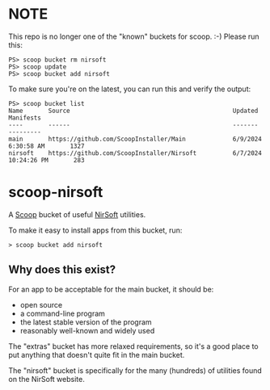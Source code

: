 # NOTE

This repo is no longer one of the "known" buckets for scoop. :-)
Please run this:

```
PS> scoop bucket rm nirsoft
PS> scoop update
PS> scoop bucket add nirsoft
```

To make sure you're on the latest, you can run this and verify the output:

```
PS> scoop bucket list
Name       Source                                             Updated              Manifests
----       ------                                             -------              ---------
main       https://github.com/ScoopInstaller/Main             6/9/2024 6:30:58 AM       1327
nirsoft    https://github.com/ScoopInstaller/Nirsoft          6/7/2024 10:24:26 PM       283
```

# scoop-nirsoft

A [Scoop](http://scoop.sh) bucket of useful [NirSoft](https://www.nirsoft.net/) utilities.

To make it easy to install apps from this bucket, run:

    > scoop bucket add nirsoft

## Why does this exist?

For an app to be acceptable for the main bucket, it should be:

* open source
* a command-line program
* the latest stable version of the program
* reasonably well-known and widely used

The "extras" bucket has more relaxed requirements, so it's a good place to put anything that doesn't quite fit in the main bucket.

The "nirsoft" bucket is specifically for the many (hundreds) of utilities found on the NirSoft website.
